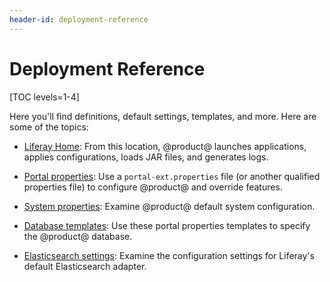 ```yaml
---
header-id: deployment-reference
---
```


# Deployment Reference

[TOC levels=1-4]

Here you'll find definitions, default settings, templates, and more. Here are
some of the topics:

-   [Liferay Home](/docs/7-2/deploy/-/knowledge_base/deploy/liferay-home):
    From this location, @product@ launches applications, applies configurations,
    loads JAR files, and generates logs. 

-   [Portal properties](/docs/7-2/deploy/-/knowledge_base/deploy/portal-properties): 
    Use a `portal-ext.properties` file (or another qualified properties file) to
    configure @product@ and override features. 

-   [System properties](/docs/7-2/deploy/-/knowledge_base/deploy/system-properties):
    Examine @product@ default system configuration. 

-   [Database templates](/docs/7-2/deploy/-/knowledge_base/deploy/database-templates):
    Use these portal properties templates to specify the @product@ database. 

-   [Elasticsearch settings](/docs/7-2/deploy/-/knowledge_base/deploy/elasticsearch-settings):
    Examine the configuration settings for Liferay's default Elasticsearch
    adapter. 
